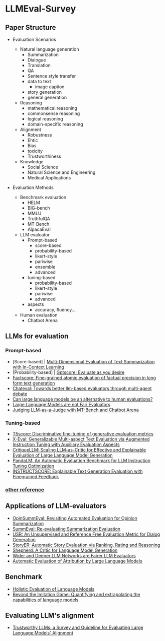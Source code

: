 # LLMEval-Survey

## Paper Structure

* Evaluation Scenarios
    * Natural language generation 
        * Summarization
        * Dialogue
        * Translation
        * QA
        * Sentence style transfer
        * data to text
            * image caption
        * story generation
        * general generation
    * Reasoning 
        * mathematical reasoning
        * commonsense reasoning
        * logical reasoning
        * domain-specific reasoning
    * Alignment
      * Robustness
      * Ehtic
      * Bias
      * toxicity
      * Trustworthiness
    * Knowledge
      * Social Science
      * Natural Science and Engineering
      * Medical Applications

* Evaluation Methods
    * Benchmark evaluation 
        * HELM
        * BIG-bench
        * MMLU
        * TruthfulQA
        * MT-Bench
        * AlpacaEval
    * LLM evaluator
        * Prompt-based
            * score-based
            * probability-based
            * likert-style
            * pariwise
            * ensemble
            * advanced
        * tuning-based
            * probability-based
            * likert-style
            * pariwise
            * advanced
        * aspects
            * accuracy, fluency....
    * Human evaluation
        * Chatbot Arena

## LLMs for evaluation
### Prompt-based
- [Score-based] | [Multi-Dimensional Evaluation of Text Summarization with In-Context Learning](https://arxiv.org/abs/2306.01200)
- [Probability-based] | [Gptscore: Evaluate as you desire](https://arxiv.org/abs/2302.04166)
- [Factscore: Fine-grained atomic evaluation of factual precision in long form text generation](https://arxiv.org/abs/2305.14251)
- [Chateval: Towards better llm-based evaluators through multi-agent debate](https://arxiv.org/abs/2308.07201)
- [Can large language models be an alternative to human evaluations?](https://arxiv.org/abs/2305.01937)
- [Large Language Models are not Fair Evaluators](https://arxiv.org/abs/2305.17926)
- [Judging LLM-as-a-Judge with MT-Bench and Chatbot Arena](https://arxiv.org/abs/2306.05685)
### Tuning-based
- [T5score: Discriminative fine-tuning of generative evaluation metrics](https://arxiv.org/abs/2212.05726)
- [X-Eval: Generalizable Multi-aspect Text Evaluation via Augmented Instruction Tuning with Auxiliary Evaluation Aspects](https://arxiv.org/abs/2311.08788)
- [CritiqueLLM: Scaling LLM-as-Critic for Effective and Explainable Evaluation of Large Language Model Generation](https://arxiv.org/abs/2311.18702)
- [PandaLM: An Automatic Evaluation Benchmark for LLM Instruction Tuning Optimization](https://arxiv.org/abs/2306.05087)
- [INSTRUCTSCORE: Explainable Text Generation Evaluation with Finegrained Feedback](https://arxiv.org/abs/2305.14282)
### [other reference](https://docs.google.com/document/d/1sXmIE6JUVjpVAGTpyqgeaoSIWK0tvT-I20-t7hzKnC0/edit?usp=sharing)

## Applications of LLM-evaluators
- [OpinSummEval: Revisiting Automated Evaluation for Opinion Summarization](https://arxiv.org/abs/2310.18122)
- [SummEval: Re-evaluating Summarization Evaluation](https://arxiv.org/abs/2007.12626)
- [USR: An Unsupervised and Reference Free Evaluation Metric for Dialog Generation](https://arxiv.org/abs/2005.00456)
- [StoryER: Automatic Story Evaluation via Ranking, Rating and Reasoning](https://arxiv.org/abs/2210.08459)
- [Shepherd: A Critic for Language Model Generation](https://arxiv.org/abs/2308.04592)
- [Wider and Deeper LLM Networks are Fairer LLM Evaluators](https://arxiv.org/abs/2308.01862)
- [Automatic Evaluation of Attribution by Large Language Models](https://arxiv.org/abs/2305.06311)

## Benchmark
- [Holistic Evaluation of Language Models](https://arxiv.org/abs/2211.09110)
- [Beyond the Imitation Game: Quantifying and extrapolating the capabilities of language models](https://arxiv.org/abs/2206.04615)

## Evaluating LLM's alignment 
- [Trustworthy LLMs: a Survey and Guideline for Evaluating Large Language Models' Alignment](https://arxiv.org/abs/2308.05374)
